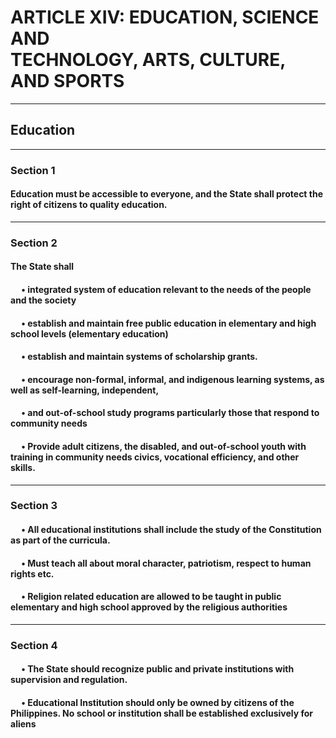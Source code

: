 <h1>
    ARTICLE XIV: EDUCATION, SCIENCE AND <br> TECHNOLOGY, ARTS, CULTURE, AND SPORTS
</h1>

___

<h2>
    Education
</h2>

___

<h3>
    Section 1
</h3>

<h4>
    Education must be accessible to everyone, 
    and the State shall protect the right of citizens
    to quality education.
</h4>

___

<h3>
    Section 2
</h3>

<h4>
    The State shall
</h4> 

<h4>
&emsp; • integrated system of education relevant to the needs of the people and the society
</h4> 

<h4>
&emsp; • establish and maintain free public education in 
    elementary and high school levels (elementary education)
</h4> 

<h4>
&emsp; • establish and maintain systems of scholarship grants.
</h4> 

<h4>
&emsp; •  encourage non-formal, informal, and indigenous learning systems, 
    as well as self-learning, independent,
</h4> 

<h4>
&emsp; •  and out-of-school study programs particularly those that respond to 
    community needs
</h4> 

<h4>
&emsp; •  Provide adult citizens, the disabled, and out-of-school youth with training in
    community needs civics, vocational efficiency, and other skills.
</h4> 

___

<h3>
    Section 3
</h3>

<h4>
&emsp; • All educational institutions shall include the study of the Constitution as part of
    the curricula.
</h4>

<h4>
&emsp; • Must teach all about moral character, patriotism, respect to human rights etc.
</h4>

<h4>
&emsp; • Religion related education are allowed to be taught in public elementary 
    and high school approved by the religious authorities 
</h4>

___

<h3>
    Section 4
</h3>

<h4>
&emsp; • The State should recognize public and private institutions
    with supervision and regulation.
</h4>

<h4>
&emsp; • Educational Institution should only be owned by citizens of the Philippines.
    No school or institution shall be established exclusively for aliens
</h4>


